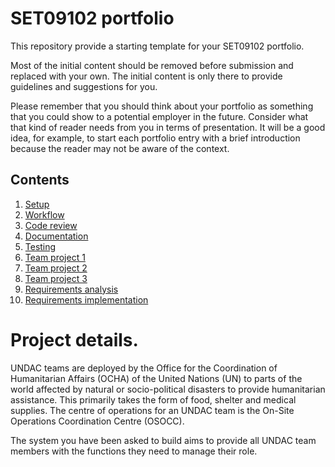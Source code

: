 # SET09102 portfolio

This repository provide a starting template for your SET09102 portfolio.

Most of the initial content should be removed before submission and replaced with your
own. The initial content is only there to provide guidelines and suggestions for you.

Please remember that you should think about your portfolio as something that you could
show to a potential employer in the future. Consider what that kind of reader needs from
you in terms of presentation. It will be a good idea, for example, to start each portfolio
entry with a brief introduction because the reader may not be aware of the context.

## Contents

1. [Setup](week2_setup.md)
2. [Workflow](week3_workflow.md)
3. [Code review](week4_code_review.md)
4. [Documentation](week5_documentation.md)
5. [Testing](week6_testing.md)
6. [Team project 1](week8_project.md)
7. [Team project 2](week9_project.md)
8. [Team project 3](week10_project.md)
9. [Requirements analysis](week11_requirements.md)
10. [Requirements implementation](week12_implementation.md)

# Project details.  
UNDAC teams are deployed by the Office for the Coordination of Humanitarian Affairs (OCHA) of the United Nations (UN) to parts of the world affected by natural or socio-political disasters to provide humanitarian assistance. This primarily takes the form of food, shelter and medical supplies. The centre of operations for an UNDAC team is the On-Site Operations Coordination Centre (OSOCC).

The system you have been asked to build aims to provide all UNDAC team members with the functions they need to manage their role.
